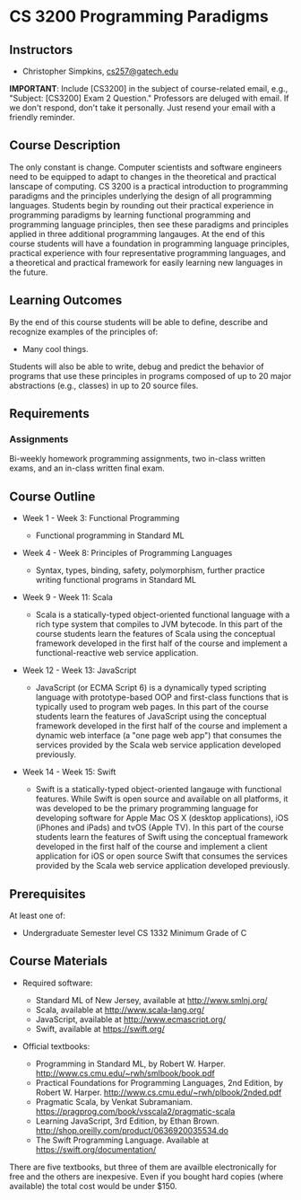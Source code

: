 # CS 3200 Programming Paradigms

## Instructors

* Christopher Simpkins, cs257@gatech.edu

**IMPORTANT**: Include [CS3200] in the subject of course-related email, e.g., "Subject: [CS3200] Exam 2 Question." Professors are deluged with email. If we don't respond, don't take it personally. Just resend your email with a friendly reminder.

## Course Description

The only constant is change. Computer scientists and software engineers need to be equipped to adapt to changes in the theoretical and practical lanscape of computing. CS 3200 is a practical introduction to programming paradigms and the principles underlying the design of all programming languages. Students begin by rounding out their practical experience in programming paradigms by learning functional programming and programming language principles, then see these paradigms and principles applied in three additional programming langauges. At the end of this course students will have a foundation in programming language principles, practical experience with four representative programming languages, and a theoretical and practical framework for easily learning new languages in the future.

## Learning Outcomes

By the end of this course students will be able to define, describe and recognize examples of the principles of:

- Many cool things.

Students will also be able to write, debug and predict the behavior of programs that use these principles in programs composed of up to 20 major abstractions (e.g., classes) in up to 20 source files.

## Requirements

### Assignments

Bi-weekly homework programming assignments, two in-class written exams, and an in-class written final exam.

## Course Outline

* Week 1 - Week 3: Functional Programming

  - Functional programming in Standard ML

* Week 4 - Week 8: Principles of Programming Languages

  -  Syntax, types, binding, safety, polymorphism, further practice writing functional programs in Standard ML

* Week 9 - Week 11: Scala

  - Scala is a statically-typed object-oriented functional language with a rich type system that compiles to JVM bytecode. In this part of the course students learn the features of Scala using the conceptual framework developed in the first half of the course and implement a functional-reactive web service application.

* Week 12 - Week 13: JavaScript

  - JavaScript (or ECMA Script 6) is a dynamically typed scripting language with prototype-based OOP and first-class functions that is typically used to program web pages. In this part of the course students learn the features of JavaScript using the conceptual framework developed in the first half of the course and implement a dynamic web interface (a "one page web app") that consumes the services provided by the Scala web service application developed previously.

* Week 14 - Week 15: Swift

  - Swift is a statically-typed object-oriented langauge with functional features. While Swift is open source and available on all platforms, it was developed to be the primary programming language for developing software for Apple Mac OS X (desktop applications), iOS (iPhones and iPads) and tvOS (Apple TV). In this part of the course students learn the features of Swift using the conceptual framework developed in the first half of the course and implement a client application for iOS or open source Swift that consumes the services provided by the Scala web service application developed previously.


## Prerequisites

At least one of:

* Undergraduate Semester level CS 1332 Minimum Grade of C


## Course Materials

* Required software:

  - Standard ML of New Jersey, available at http://www.smlnj.org/
  - Scala, available at http://www.scala-lang.org/
  - JavaScript, available at http://www.ecmascript.org/
  - Swift, available at https://swift.org/

* Official textbooks:

  - Programming in Standard ML, by Robert W. Harper. http://www.cs.cmu.edu/~rwh/smlbook/book.pdf
  - Practical Foundations for Programming Languages, 2nd Edition, by Robert W. Harper. http://www.cs.cmu.edu/~rwh/plbook/2nded.pdf
  - Pragmatic Scala, by Venkat Subramaniam. https://pragprog.com/book/vsscala2/pragmatic-scala
  - Learning JavaScript, 3rd Edition, by Ethan Brown. http://shop.oreilly.com/product/0636920035534.do
  - The Swift Programming Language. Available at https://swift.org/documentation/

There are five textbooks, but three of them are availble electronically for free and the others are inexpesive. Even if you bought hard copies (where available) the total cost would be under $150.
